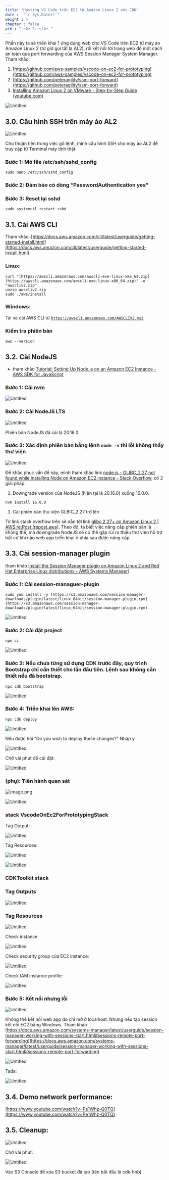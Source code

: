 ```yaml
---
title: "Hosting VS Code trên EC2 từ Amazon Linux 2 với CDK"
date :  "`r Sys.Date()`" 
weight : 4
chapter : false
pre : " <b> 4. </b> "
---
```


Phần này ta sẽ triển khai 1 ứng dụng web cho VS Code trên EC2 từ máy ảo Amazon Linux 2 (từ giờ gọi tắt là AL2), rồi kết nối tới trang web đó một cách an toàn qua port forwarding của AWS Session Manager System Manager. Tham khảo:

1. [https://github.com/aws-samples/vscode-on-ec2-for-prototyping](https://github.com/aws-samples/vscode-on-ec2-for-prototyping)
2. [https://github.com/peteragility/ssm-port-forward](https://github.com/peteragility/ssm-port-forward)
3. [Installing Amazon Linux 2 on VMware - Step-by-Step Guide (youtube.com)](https://www.youtube.com/watch?v=3hzIwa-q35E&t=29s)

![Untitled](/images/img_sec4/image.png)

## 3.0. Cấu hình SSH trên máy ảo AL2

![Untitled](/images/img_sec4/untitled%2052.png)

Cho thuận tiện trong việc gõ lệnh, mình cấu hình SSH cho máy ảo AL2 để truy cập từ Terminal máy tính thật.

### Bước 1: Mở file /etc/ssh/sshd_config

`sudo nano /etc/ssh/sshd_config`

### Bước 2: Đảm bảo có dòng “PasswordAuthentication yes”

### Bước 3: Reset lại sshd

`sudo systemctl restart sshd`

## 3.1. Cài AWS CLI

Tham khảo: [https://docs.aws.amazon.com/cli/latest/userguide/getting-started-install.html](https://docs.aws.amazon.com/cli/latest/userguide/getting-started-install.html)

### Linux:

```
curl "[https://awscli.amazonaws.com/awscli-exe-linux-x86_64.zip](https://awscli.amazonaws.com/awscli-exe-linux-x86_64.zip)" -o "awscliv2.zip"
unzip awscliv2.zip
sudo ./aws/install
```

### Windows:

Tải và cài AWS CLI từ [`https://awscli.amazonaws.com/AWSCLIV2.msi`](https://awscli.amazonaws.com/AWSCLIV2.msi)

### Kiểm tra phiên bản

```
aws --version
```

## 3.2. Cài NodeJS

- tham khảo [Tutorial: Setting Up Node.js on an Amazon EC2 Instance - AWS SDK for JavaScript](https://docs.aws.amazon.com/sdk-for-javascript/v2/developer-guide/setting-up-node-on-ec2-instance.html)

### Bước 1: Cài nvm

![Untitled](/images/img_sec4/untitled%2053.png)

### Bước 2: Cài NodeJS LTS

![Untitled](/images/img_sec4/untitled%2054.png)

Phiên bản NodeJS đã cài là 20.16.0.

### Bước 3: Xác định phiên bản bằng lệnh `node -v` thì lỗi không thấy thư viện

![Untitled](/images/img_sec4/untitled%2055.png)

Để khắc phục vấn đề này, mình tham khảo link [node.js - GLIBC_2.27 not found while installing Node on Amazon EC2 instance - Stack Overflow](https://stackoverflow.com/questions/72022527/glibc-2-27-not-found-while-installing-node-on-amazon-ec2-instance), có 2 giải pháp:

1. Downgrade version của NodeJS (hiện tại là 20.16.0) xuống 16.0.0.

```
nvm install 16.0.0
```

1. Cài phiên bản thư viện GLBIC_2.27 trở lên

Từ link stack overflow trên sẽ dẫn tới link [glibc 2.27+ on Amazon Linux 2 | AWS re:Post (repost.aws)](https://repost.aws/questions/QUrXOioL46RcCnFGyELJWKLw/glibc-2-27-on-amazon-linux-2). Theo đó, ta biết việc nâng cấp phiên bản là không thể, mà downgrade NodeJS sẽ có thể gặp rủi ro thiếu thư viện hỗ trợ bất cứ khi nào web app triển khai ở phía sau được nâng cấp.

## 3.3. Cài session-manager plugin

tham khảo [Install the Session Manager plugin on Amazon Linux 2 and Red Hat Enterprise Linux distributions - AWS Systems Manager](https://docs.aws.amazon.com/systems-manager/latest/userguide/install-plugin-linux.html))

### Bước 1: Cài session-managuer-plugin

```
sudo yum install -y [https://s3.amazonaws.com/session-manager-downloads/plugin/latest/linux_64bit/session-manager-plugin.rpm](https://s3.amazonaws.com/session-manager-downloads/plugin/latest/linux_64bit/session-manager-plugin.rpm)
```

![Untitled](/images/img_sec4/untitled%2056.png)

### Bước 2: Cài đặt project

```
npm ci
```

![Untitled](/images/img_sec4/untitled%2057.png)

### Bước 3: Nếu chưa từng sử dụng CDK trước đây, quy trình Bootstrap chỉ cần thiết cho lần đầu tiên. Lệnh sau không cần thiết nếu đã bootstrap.

```
npx cdk bootstrap
```

![Untitled](/images/img_sec4/untitled%2058.png)

### Bước 4: Triển khai lên AWS:

```
npx cdk deploy
```

![Untitled](/images/img_sec4/untitled%2059.png)

Nếu được hỏi “Do you wish to deploy these changes?” Nhập y

![Untitled](/images/img_sec4/untitled%2060.png)

Chờ vài phút để cài đặt:

![Untitled](/images/img_sec4/untitled%2061.png)

### (phụ): Tiến hành quan sát

![image.png](/images/img_sec4/image.png)

![Untitled](/images/img_sec4/untitled%2062.png)

### stack VscodeOnEc2ForPrototypingStack

Tag Output:

![Untitled](/images/img_sec4/7d1990f3-5267-4d61-956a-f43a5d2176e1.png)

Tag Resources:

![Untitled](/images/img_sec4/ffa21354-6be4-459d-9dff-d82498bf9920.png)

![Untitled](/images/img_sec4/untitled%2063.png)

### CDKToolkit stack

### Tag Outputs

![Untitled](/images/img_sec4/f87f2199-e440-495e-add9-a1ad2ecc9b9f.png)

### Tag Resources

![Untitled](/images/img_sec4/c390728e-dae0-4cba-a1da-8b7d6ba49e44.png)

Check instance

![Untitled](/images/img_sec4/untitled%2064.png)

Check security group của EC2 instance:

![Untitled](/images/img_sec4/untitled%2065.png)

Check IAM instance profile:

![Untitled](/images/img_sec4/untitled%2066.png)

### Bước 5: Kết nối nhưng lỗi

![Untitled](/images/img_sec4/untitled%2067.png)

Không thể kết nối web app do chỉ mở ở localhost. Nhưng nếu tạo session kết nối EC2 bằng Windows. Tham khảo [https://docs.aws.amazon.com/systems-manager/latest/userguide/session-manager-working-with-sessions-start.html#sessions-remote-port-forwarding](https://docs.aws.amazon.com/systems-manager/latest/userguide/session-manager-working-with-sessions-start.html#sessions-remote-port-forwarding)

![Untitled](/images/img_sec4/untitled%2068.png)

Tada:

![Untitled](/images/img_sec4/untitled%2069.png)

## 3.4. Demo network performance:

[https://www.youtube.com/watch?v=Pe1Whz-Q0TQ](https://www.youtube.com/watch?v=Pe1Whz-Q0TQ)

## 3.5. Cleanup:

![Untitled](/images/img_sec4/untitled%2070.png)

Chờ vài phút:

![Untitled](/images/img_sec4/untitled%2071.png)

Vào S3 Console để xóa S3 bucket đã tạo (tên bắt đầu là cdk-hnb)
